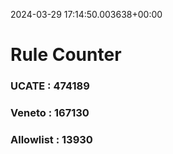 2024-03-29 17:14:50.003638+00:00
# Rule Counter 
 ### UCATE : 474189

 ### Veneto : 167130

 ### Allowlist : 13930